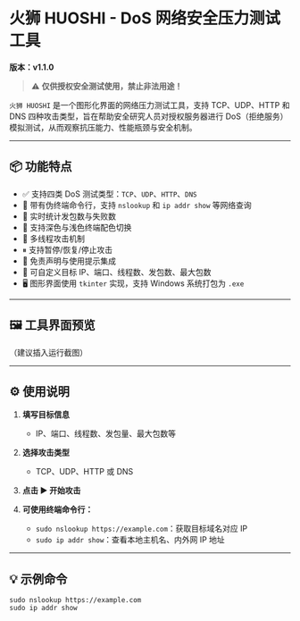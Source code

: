# 火狮 HUOSHI - DoS 网络安全压力测试工具

**版本：v1.1.0**

> ⚠️ **仅供授权安全测试使用，禁止非法用途！**

`火狮 HUOSHI` 是一个图形化界面的网络压力测试工具，支持 TCP、UDP、HTTP 和 DNS 四种攻击类型，旨在帮助安全研究人员对授权服务器进行 DoS（拒绝服务）模拟测试，从而观察抗压能力、性能瓶颈与安全机制。

---

## 📦 功能特点

- ✅ 支持四类 DoS 测试类型：`TCP`、`UDP`、`HTTP`、`DNS`
- 🧠 带有伪终端命令行，支持 `nslookup` 和 `ip addr show` 等网络查询
- 🧪 实时统计发包数与失败数
- 🌙 支持深色与浅色终端配色切换
- 🧵 多线程攻击机制
- ⏸ 支持暂停/恢复/停止攻击
- 📜 免责声明与使用提示集成
- 🧰 可自定义目标 IP、端口、线程数、发包数、最大包数
- 🖥️ 图形界面使用 `tkinter` 实现，支持 Windows 系统打包为 `.exe`

---

## 🖼️ 工具界面预览

（建议插入运行截图）

---

## ⚙️ 使用说明

1. **填写目标信息**
   - IP、端口、线程数、发包量、最大包数等

2. **选择攻击类型**
   - TCP、UDP、HTTP 或 DNS

3. **点击 ▶ 开始攻击**

4. **可使用终端命令行：**
   - `sudo nslookup https://example.com`：获取目标域名对应 IP
   - `sudo ip addr show`：查看本地主机名、内外网 IP 地址

---

## 💡 示例命令

```plaintext
sudo nslookup https://example.com
sudo ip addr show
